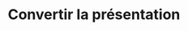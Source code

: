 ---
title: Convertir la présentation
type: docs
weight: 70
url: /fr/androidjava/convert-presentation/
---